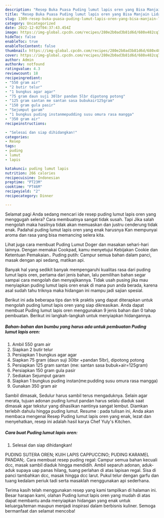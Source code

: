 ```yaml
---
description: "Resep Buka Puasa Puding lumut lapis oren yang Bisa Manjain Lidah"
title: "Resep Buka Puasa Puding lumut lapis oren yang Bisa Manjain Lidah"
slug: 1309-resep-buka-puasa-puding-lumut-lapis-oren-yang-bisa-manjain-lidah
category: Uncategorized
date: 2022-12-02T04:37:43.454Z
image: https://img-global.cpcdn.com/recipes/280e2b0ad3b81d6d/680x482cq70/puding-lumut-lapis-oren-foto-resep-utama.jpg
hideToc: false
enableToc: true
enableTocContent: false
thumbnail: https://img-global.cpcdn.com/recipes/280e2b0ad3b81d6d/680x482cq70/puding-lumut-lapis-oren-foto-resep-utama.jpg
cover: https://img-global.cpcdn.com/recipes/280e2b0ad3b81d6d/680x482cq70/puding-lumut-lapis-oren-foto-resep-utama.jpg
author: Admin
authorAv: notfound
ratingvalue: 4.3
reviewcount: 18
recipeingredient:
- "550 gram air"
- "2 butir telur"
- "1 bungkus agar agar"
- "75 gram daun suji 30lbr pandan 5lbr dipotong potong"
- "125 gram santan me santan sasa bubukair125gram"
- "150 gram gula pasir"
- "Sejumput garam"
- "1 bungkus puding instanmepudding susu omura rasa mangga"
- "350 gram air"
recipeinstructions:

- "Selesai dan siap dihidangkan!"
categories:
- Resep
tags:
- puding
- lumut
- lapis

katakunci: puding lumut lapis 
nutrition: 266 calories
recipecuisine: Indonesian
preptime: "PT23M"
cooktime: "PT46M"
recipeyield: "2"
recipecategory: Dinner

---
```



Selamat pagi Anda sedang mencari ide resep puding lumut lapis oren yang menggugah selera? Cara membuatnya sangat tidak susah. Tapi Jika salah mengolah maka hasilnya tidak akan memuaskan dan justru cenderung tidak enak. Padahal puding lumut lapis oren yang enak harusnya Kan mempunyai aroma dan rasa yang bisa memancing selera kita.


Lihat juga cara membuat Puding Lumut Doger dan masakan sehari-hari lainnya. Dengan memakai Cookpad, kamu menyetujui Kebijakan Cookie dan Ketentuan Pemakaian.. Puding putih: Campur semua bahan dalam panci, masak dengan api sedang, matikan api.

Banyak hal yang sedikit banyak mempengaruhi kualitas rasa dari puding lumut lapis oren, pertama dari jenis bahan, lalu pemilihan bahan segar sampai cara mengolah dan menyajikannya. Tidak usah pusing jika mau menyiapkan puding lumut lapis oren enak di mana pun anda berada, karena asal sudah tahu triknya maka hidangan ini mampu jadi sajian spesial.


Berikut ini ada beberapa tips dan trik praktis yang dapat diterapkan untuk mengolah puding lumut lapis oren yang siap dikreasikan. Anda dapat membuat Puding lumut lapis oren menggunakan 9 jenis bahan dan 0 tahap pembuatan. Berikut ini langkah-langkah untuk menyiapkan hidangannya.

<!--inarticleads1-->

##### Bahan-bahan dan bumbu yang harus ada untuk pembuatan Puding lumut lapis oren:

1. Ambil 550 gram air
1. Siapkan 2 butir telur
1. Persiapkan 1 bungkus agar agar
1. Siapkan 75 gram (daun suji 30lbr +pandan 5lbr), dipotong potong
1. Persiapkan 125 gram santan (me: santan sasa bubuk+air=125gram)
1. Persiapkan 150 gram gula pasir
1. Sediakan Sejumput garam
1. Siapkan 1 bungkus puding instan(me:pudding susu omura rasa mangga)
1. Gunakan 350 gram air


Sambil dimasak, Sedulur harus sambil terus mengaduknya. Selain agar merata, tujuan adonan puding lumut pandan harus selalu diaduk saat dimasak agar tekstur yang dihasilkan nantinya sangat lembut. Diamkan terlebih dahulu hingga puding lumut. Resume : pada tulisan ini, Anda akan membaca mengenai Resep Puding lumut lapis oren yang enak, lezat dan menyehatkan, resep ini adalah hasil karya Chef Yuly&#39;s Kitchen. 

<!--inarticleads2-->

##### Cara buat Puding lumut lapis oren:


1. Selesai dan siap dihidangkan!

PUDING SUTERA OREN; KUIH LAPIS CAPPUCCINO; PUDING KARAMEL PANDAN;. Cara membuat resep puding regal: Campur semua bahan kecuali dcc, masak sambil diaduk hingga mendidih. Ambil separuh adonan, aduk-aduk supaya uap panas hilang, tuang perlahan di atas lapisan regal. Sisa di panci tambahkan dcc, masak hingga dcc larut. Pukul telur dengan garfu dan tuang kedalam periuk tadi serta masaklah menggunakan api sederhana. 

Terima kasih telah menggunakan resep yang kami tampilkan di halaman ini. Besar harapan kami, olahan Puding lumut lapis oren yang mudah di atas dapat membantu anda menyiapkan hidangan yang enak untuk keluarga/teman maupun menjadi inspirasi dalam berbisnis kuliner. Semoga bermanfaat dan selamat mencoba!
